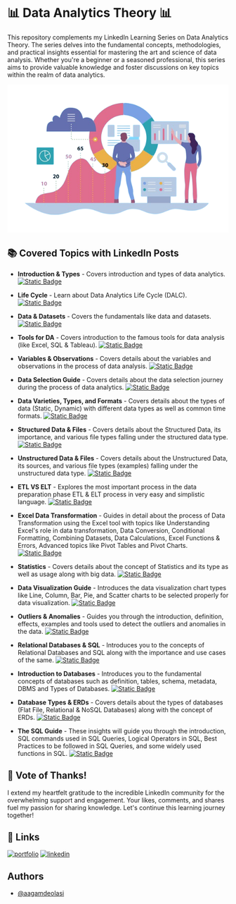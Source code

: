 
# 📊 Data Analytics Theory 📊

This repository complements my LinkedIn Learning Series on Data Analytics Theory. The series delves into the fundamental concepts, methodologies, and practical insights essential for mastering the art and science of data analysis. Whether you're a beginner or a seasoned professional, this series aims to provide valuable knowledge and foster discussions on key topics within the realm of data analytics.


![Data Analytics](https://github.com/aagamdeolasi/Data_Analytics_Theory/blob/main/data%20analytics.png?raw=true)


## 📚 Covered Topics with LinkedIn Posts

- **Introduction & Types** - Covers introduction and types of data analytics. [![Static Badge](https://img.shields.io/badge/LinkedIn_Post-blue)](https://www.linkedin.com/posts/aagam-deolasi_data-analytics-introduction-types-activity-7166657940202930178-woHx?utm_source=share&utm_medium=member_desktop)

- **Life Cycle** - Learn about Data Analytics Life Cycle (DALC). [![Static Badge](https://img.shields.io/badge/LinkedIn_Post-blue)](https://www.linkedin.com/posts/aagam-deolasi_2-data-analytics-data-analytics-life-cycle-activity-7168128169013702656-488C?utm_source=share&utm_medium=member_desktop)

- **Data & Datasets** - Covers the fundamentals like data and datasets. [![Static Badge](https://img.shields.io/badge/LinkedIn_Post-blue)](https://www.linkedin.com/posts/aagam-deolasi_3-data-analytics-data-datasets-activity-7169196665042661376-VQT1?utm_source=share&utm_medium=member_desktop)

- **Tools for DA** - Covers introduction to the famous tools for data analysis (like Excel, SQL & Tableau). [![Static Badge](https://img.shields.io/badge/LinkedIn_Post-blue)](https://www.linkedin.com/posts/aagam-deolasi_4-data-analytics-tools-for-data-analysis-activity-7170289365791756288-ulLo?utm_source=share&utm_medium=member_desktop)

- **Variables & Observations** - Covers details about the variables and observations in the process of data analysis. [![Static Badge](https://img.shields.io/badge/LinkedIn_Post-blue)](https://www.linkedin.com/posts/aagam-deolasi_5-data-analytics-variables-observations-activity-7171014221441224704-ysgm?utm_source=share&utm_medium=member_desktop)

- **Data Selection Guide** - Covers details about the data selection journey during the process of data analytics. [![Static Badge](https://img.shields.io/badge/LinkedIn_Post-blue)](https://www.linkedin.com/posts/aagam-deolasi_6-data-analytics-data-selection-guide-activity-7171751013685690368-5F9j?utm_source=share&utm_medium=member_desktop)

- **Data Varieties, Types, and Formats** - Covers details about the types of data (Static, Dynamic) with different data types as well as common time formats. [![Static Badge](https://img.shields.io/badge/LinkedIn_Post-blue)](https://www.linkedin.com/posts/aagam-deolasi_7-data-analytics-data-varieties-types-activity-7172829374486921216-QyKP?utm_source=share&utm_medium=member_desktop)

- **Structured Data & Files** - Covers details about the Structured Data, its importance, and various file types falling under the structured data type. [![Static Badge](https://img.shields.io/badge/LinkedIn_Post-blue)](https://www.linkedin.com/posts/aagam-deolasi_8-data-analytics-structured-data-files-activity-7173568331046739968-WRI4?utm_source=share&utm_medium=member_desktop)

- **Unstructured Data & Files** - Covers details about the Unstructured Data, its sources, and various file types (examples) falling under the unstructured data type. [![Static Badge](https://img.shields.io/badge/LinkedIn_Post-blue)](https://www.linkedin.com/posts/aagam-deolasi_9-data-analytics-unstructured-data-activity-7174326239824941059-QB7l?utm_source=share&utm_medium=member_desktop)

- **ETL VS ELT** - Explores the most important process in the data preparation phase ETL & ELT process in very easy and simplistic language. [![Static Badge](https://img.shields.io/badge/LinkedIn_Post-blue)](https://www.linkedin.com/posts/aagam-deolasi_10-data-analytics-etl-vs-elt-activity-7175396016085487617-LWCx?utm_source=share&utm_medium=member_desktop)

- **Excel Data Transformation** - Guides in detail about the process of Data Transformation using the Excel tool with topics like Understanding Excel's role in data transformation, Data Conversion, Conditional Formatting, Combining Datasets, Data Calculations, Excel Functions & Errors, Advanced topics like Pivot Tables and Pivot Charts. [![Static Badge](https://img.shields.io/badge/LinkedIn_Post-blue)](https://www.linkedin.com/posts/aagam-deolasi_11-data-analytics-excel-data-transformation-activity-7176178578999394306-Wtyf?utm_source=share&utm_medium=member_desktop)

- **Statistics** - Covers details about the concept of Statistics and its type as well as usage along with big data. [![Static Badge](https://img.shields.io/badge/LinkedIn_Post-blue)](https://www.linkedin.com/posts/aagam-deolasi_12-data-analytics-statistics-activity-7180434659799957504-wP1n?utm_source=share&utm_medium=member_desktop)

- **Data Visualization Guide** - Introduces the data visualization chart types like Line, Column, Bar, Pie, and Scatter charts to be selected properly for data visualization. [![Static Badge](https://img.shields.io/badge/LinkedIn_Post-blue)](https://www.linkedin.com/posts/aagam-deolasi_13-data-analytics-data-visualization-guide-activity-7181167962513453056-h-jb?utm_source=share&utm_medium=member_desktop)

- **Outliers & Anomalies** - Guides you through the introduction, definition, effects, examples and tools used to detect the outliers and anomalies in the data. [![Static Badge](https://img.shields.io/badge/LinkedIn_Post-blue)](https://www.linkedin.com/posts/aagam-deolasi_14-data-analytics-outliers-anomalies-activity-7182966795765493760-Pmib?utm_source=share&utm_medium=member_desktop)

- **Relational Databases & SQL** - Introduces you to the concepts of Relational Databases and SQL along with the importance and use cases of the same. [![Static Badge](https://img.shields.io/badge/LinkedIn_Post-blue)](https://www.linkedin.com/posts/aagam-deolasi_15-data-analytics-relational-databases-activity-7183410270566846464-9WPx?utm_source=share&utm_medium=member_desktop)

- **Introduction to Databases** - Introduces you to the fundamental concepts of databases such as definition, tables, schema, metadata, DBMS and Types of Databases. [![Static Badge](https://img.shields.io/badge/LinkedIn_Post-blue)](https://www.linkedin.com/posts/aagam-deolasi_16-data-analytics-introduction-to-databases-activity-7184072270485630976-Fe2H?utm_source=share&utm_medium=member_desktop)

- **Database Types & ERDs** - Covers details about the types of databases (Flat File, Relational & NoSQL Databases) along with the concept of ERDs. [![Static Badge](https://img.shields.io/badge/LinkedIn_Post-blue)](https://www.linkedin.com/posts/aagam-deolasi_17-data-analytics-database-types-erds-activity-7184770501813190657-0vxD?utm_source=share&utm_medium=member_desktop)

- **The SQL Guide** - These insights will guide you through the introduction, SQL commands used in SQL Queries, Logical Operators in SQL, Best Practices to be followed in SQL Queries, and some widely used functions in SQL. [![Static Badge](https://img.shields.io/badge/LinkedIn_Post-blue)](https://www.linkedin.com/posts/aagam-deolasi_18-data-analytics-the-sql-guide-activity-7185520484761890816-Bhun?utm_source=share&utm_medium=member_desktop)

## 🤗 Vote of Thanks!
I extend my heartfelt gratitude to the incredible LinkedIn community for the overwhelming support and engagement. Your likes, comments, and shares fuel my passion for sharing knowledge. Let's continue this learning journey together!


## 🔗 Links
[![portfolio](https://img.shields.io/badge/my_portfolio-000?style=for-the-badge&logo=ko-fi&logoColor=white)](https://aagamdeolasi.netlify.app/)
[![linkedin](https://img.shields.io/badge/linkedin-0A66C2?style=for-the-badge&logo=linkedin&logoColor=white)](https://www.linkedin.com/in/aagam-deolasi)

## Authors
- [@aagamdeolasi](https://github.com/aagamdeolasi/)

